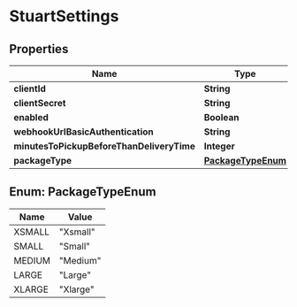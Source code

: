 
# StuartSettings

## Properties
Name | Type | Description | Notes
------------ | ------------- | ------------- | -------------
**clientId** | **String** | Client Id |  [optional]
**clientSecret** | **String** | Client Secret |  [optional]
**enabled** | **Boolean** | Enabled |  [optional]
**webhookUrlBasicAuthentication** | **String** | Webhook url to settle in the Stuart portal |  [optional]
**minutesToPickupBeforeThanDeliveryTime** | **Integer** | MinutesToPickupBeforeThanDeliveryTime |  [optional]
**packageType** | [**PackageTypeEnum**](#PackageTypeEnum) | PackageType |  [optional]


<a name="PackageTypeEnum"></a>
## Enum: PackageTypeEnum
Name | Value
---- | -----
XSMALL | &quot;Xsmall&quot;
SMALL | &quot;Small&quot;
MEDIUM | &quot;Medium&quot;
LARGE | &quot;Large&quot;
XLARGE | &quot;Xlarge&quot;



